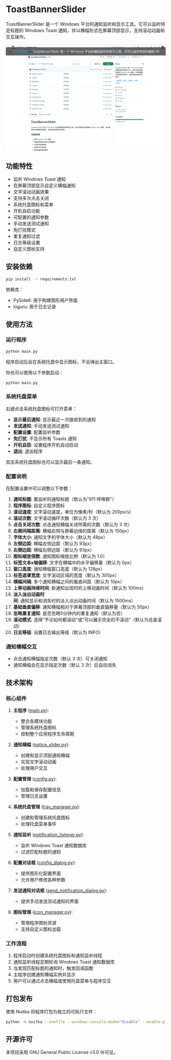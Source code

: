 # ToastBannerSlider

ToastBannerSlider 是一个 Windows 平台的通知监听和显示工具。它可以监听特定标题的 Windows Toast 通知，并以横幅形式在屏幕顶部显示，支持滚动动画和交互操作。

<p align="center">
  <img src="./doc/Example_of_Notification_Banner.png" alt="通知横幅示例">
</p>

## 功能特性

- 监听 Windows Toast 通知
- 在屏幕顶部显示自定义横幅通知
- 文字滚动动画效果
- 支持多次点击关闭
- 系统托盘图标和菜单
- 开机自启功能
- 可配置的通知参数
- 手动发送测试通知
- 免打扰模式
- 重复通知过滤
- 日志等级设置
- 自定义图标支持

## 安装依赖

```bash
pip install -r requirements.txt
```

依赖库：
- PySide6: 用于构建图形用户界面
- loguru: 用于日志记录

## 使用方法

### 运行程序

```bash
python main.py
```

程序启动后会在系统托盘中显示图标，不会弹出主窗口。

你也可以使用以下参数启动：

```bash
python main.py
```

### 系统托盘菜单

右键点击系统托盘图标可打开菜单：

- **显示最后通知**: 显示最近一次接收到的通知
- **发送通知**: 手动发送测试通知
- **配置设置**: 配置监听参数
- **免打扰**: 不显示所有 Toasts 通知
- **开机自启**: 设置程序开机自动启动
- **退出**: 退出程序

双击系统托盘图标也可以显示最后一条通知。

### 配置说明

在配置设置中可以调整以下参数：

1. **通知标题**: 要监听的通知标题（默认为"911 呼唤群"）
2. **程序图标**: 自定义程序图标
3. **滚动速度**: 文字滚动速度，单位为像素/秒（默认为 200px/s）
4. **滚动次数**: 文字滚动循环次数（默认为 3 次）
5. **点击关闭次数**: 点击通知横幅关闭所需的次数（默认为 3 次）
6. **右侧间隔距离**: 横幅右侧与屏幕边缘的距离（默认为 150px）
7. **字体大小**: 通知文字的字体大小（默认为 48px）
8. **左侧边距**: 横幅左侧边距（默认为 93px）
9. **右侧边距**: 横幅右侧边距（默认为 93px）
10. **图标缩放倍数**: 通知图标缩放比例（默认为 1.0）
11. **标签文本x轴偏移**: 文字在横幅中的水平偏移量（默认为 0px）
12. **窗口高度**: 通知横幅窗口高度（默认为 128px）
13. **标签遮罩宽度**: 文字滚动区域的宽度（默认为 305px）
14. **横幅间隔**: 多个通知横幅之间的垂直间距（默认为 10px）
15. **上移动画持续时间**: 新通知出现时的上移动画时间（默认为 100ms）
16. **淡入淡出动画时间**: 通知显示和消失时的淡入淡出动画时间（默认为 1500ms）
17. **基础垂直偏移**: 通知横幅相对于屏幕顶部的垂直偏移量（默认为 50px）
18. **忽略重复通知**: 是否忽略5分钟内的重复通知（默认为否）
19. **滚动模式**: 选择"不论如何都滚动"或"可以展示完全的不滚动"（默认为总是滚动）
20. **日志等级**: 设置日志输出等级（默认为 INFO）

### 通知横幅交互

- 点击通知横幅指定次数（默认 3 次）可关闭通知
- 通知横幅会在显示指定次数（默认 3 次）后自动消失

## 技术架构

### 核心组件

1. **主程序** ([main.py](./main.py)):
   - 整合各模块功能
   - 管理系统托盘图标
   - 控制整个应用程序生命周期

2. **通知横幅** ([notice_slider.py](./notice_slider.py)):
   - 创建和显示顶部通知横幅
   - 实现文字滚动动画
   - 处理用户交互

3. **配置管理** ([config.py](./config.py)):
   - 加载和保存配置信息
   - 管理日志设置

4. **系统托盘管理** ([tray_manager.py](./tray_manager.py)):
   - 创建和管理系统托盘图标
   - 处理托盘菜单事件

5. **通知监听** ([notification_listener.py](./notification_listener.py)):
   - 监听 Windows Toast 通知数据库
   - 过滤匹配标题的通知

6. **配置对话框** ([config_dialog.py](./config_dialog.py)):
   - 提供图形化配置界面
   - 允许用户修改各种参数

7. **发送通知对话框** ([send_notification_dialog.py](./send_notification_dialog.py)):
   - 提供手动发送测试通知的界面

8. **图标管理** ([icon_manager.py](./icon_manager.py)):
   - 管理程序图标资源
   - 支持自定义图标加载

### 工作流程

1. 程序启动时创建系统托盘图标和通知监听线程
2. 通知监听线程定期轮询 Windows Toast 通知数据库
3. 当发现匹配标题的通知时，触发回调函数
4. 主程序创建通知横幅实例并显示
5. 用户可以通过点击横幅或使用托盘菜单与程序交互

## 打包发布

使用 Nuitka 将程序打包为独立的可执行文件：

```bash
python -m nuitka --onefile --windows-console-mode="disable" --enable-plugins="pyside6" --main="main.py" --windows-icon-from-ico="notification_icon.ico" --product-name="ToastBannerSlider" --product-version="1.0.0" --copyright="© 2025 CreeperAWA. All rights reserved." --include-data-file=notification_icon.png=notification_icon.png --include-data-file=notification_icon.ico=notification_icon.ico main.py
```

## 开源许可

本项目采用 GNU General Public License v3.0 许可证。